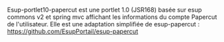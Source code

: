 Esup-portlet10-papercut est une portlet 1.0 (JSR168) basée sur esup commons v2 et spring mvc affichant les informations du compte Papercut de l'utilisateur.
Elle est une adaptation simplifiée de esup-papercut : https://github.com/EsupPortail/esup-papercut